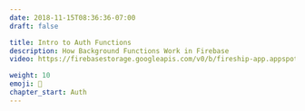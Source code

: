 ```yaml
---
date: 2018-11-15T08:36:36-07:00
draft: false

title: Intro to Auth Functions
description: How Background Functions Work in Firebase
video: https://firebasestorage.googleapis.com/v0/b/fireship-app.appspot.com/o/courses%2Fcloud-functions-master-course%2F3-background-intro.mp4?alt=media&token=92687974-d5a2-4255-9233-b725581c2888

weight: 10
emoji: 👯
chapter_start: Auth 
---
```


